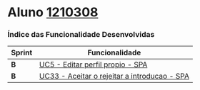 **Aluno [1210308](./)**
========================

### Índice das Funcionalidade Desenvolvidas ###

| Sprint | Funcionalidade                                                                                                                                                                      |
|--------|-------------------------------------------------------------------------------------------------------------------------------------------------------------------------------------|
|  **B**  | [UC5 - Editar perfil propio - SPA](UC5-SPA/ProcessoEngenhariaFuncionalidade.md)                                                                                  |
|  **B**  | [UC33 - Aceitar o rejeitar a introducao - SPA](UC33-SPA/ProcessoEngenhariaFuncionalidade.md)                                                                                       |
